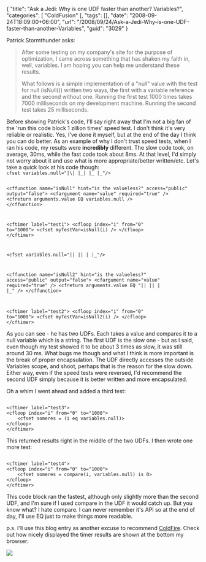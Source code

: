 {
	"title": "Ask a Jedi: Why is one UDF faster than another? Variables?",
	"categories": [
		"ColdFusion"
	],
	"tags": [],
	"date": "2008-09-24T18:09:00+06:00",
	"url": "/2008/09/24/Ask-a-Jedi-Why-is-one-UDF-faster-than-another-Variables",
	"guid": "3029"
}

Patrick Stormthunder asks:

<blockquote>
<p>
After some testing on my company's site for the purpose of optimization, I came across something that has shaken my faith in, well, variables.  I am hoping you can help me understand these results.
</p>

<p>
What follows is a simple implementation of a "null" value with the test for null (isNull()) written two ways, the first with a variable reference and the second without one.  Running the first test 1000 times takes 7000 milliseconds on my development machine. Running the second test takes 25 milliseconds.
</p>
</blockquote>
<!--more-->
Before showing Patrick's code, I'll say right away that I'm not a big fan of the 'run this code block 1 zillion times' speed test. I don't think it's very reliable or realistic. Yes, I've done it myself, but at the end of the day I think you can do better. As an example of why I don't trust speed tests, when I ran his code, my results were <b>incredibly</b> different. The slow code took, on average, 30ms, while the fast code took about 8ms. At that level, I'd simply not worry about it and use what is more appropriate/better written/etc. Let's take a quick look at his code though:

<code>
cfset variables.null="|\| |_| |_ |_"/&gt;

&lt;cffunction name="isNull" hint="is the valueless?" access="public" output="false"&gt;
       &lt;cfargument name="value" required="true" /&gt;
       &lt;cfreturn arguments.value EQ variables.null /&gt;
&lt;/cffunction&gt;

&lt;cftimer label="test1"&gt;
&lt;cfloop index="i" from="0" to="1000"&gt;
&lt;cfset myTestVar=isNull(i) /&gt;
&lt;/cfloop&gt;
&lt;/cftimer&gt;

&lt;cfset variables.null="|\| |_| |_ |_"/&gt;

&lt;cffunction name="isNull2" hint="is the valueless?" access="public" output="false"&gt;
       &lt;cfargument name="value" required="true" /&gt;
&lt;cfreturn arguments.value EQ "|\| |_| |_ |_" /&gt;
&lt;/cffunction&gt;

&lt;cftimer label="test2"&gt;
&lt;cfloop index="i" from="0" to="1000"&gt;
       &lt;cfset myTestVar=isNull2(i) /&gt;
&lt;/cfloop&gt;
&lt;/cftimer&gt;
</code>

As you can see - he has two UDFs. Each takes a value and compares it to a null variable which is a string. The first UDF is the slow one - but as I said, even though my test showed it to be about 3 times as slow, it was still around 30 ms. What bugs me though and what I think is more important is the break of proper encapsulation. The UDF directly accesses the outside Variables scope, and shoot, perhaps that is the reason for the slow down. Either way, even if the speed tests were reversed, I'd recommend the second UDF simply because it is better written and more encapsulated. 

Oh a whim I went ahead and added a third test:

<code>
&lt;cftimer label="test3"&gt;
&lt;cfloop index="i" from="0" to="1000"&gt;
	&lt;cfset someres = (i eq variables.null)&gt;
&lt;/cfloop&gt;
&lt;/cftimer&gt;
</code>

This returned results right in the middle of the two UDFs. I then wrote one more test:

<code>
&lt;cftimer label="test4"&gt;
&lt;cfloop index="i" from="0" to="1000"&gt;
	&lt;cfset someres = compare(i, variables.null) is 0&gt;
&lt;/cfloop&gt;
&lt;/cftimer&gt;
</code>

This code block ran the fastest, although only slightly more than the second UDF, and I'm sure if I used compare in the UDF it would catch up. But you know what? I hate compare. I can never remember it's API so at the end of day, I'll use EQ just to make things more readable.

p.s. I'll use this blog entry as another excuse to recommend <a href="http://coldfire.riaforge.org">ColdFire</a>. Check out how nicely displayed the timer results are shown at the bottom my browser:



<img src="http://static.raymondcamden.com/images//Picture 121.png">